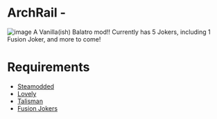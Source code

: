 # ArchRail - 
![image](https://github.com/user-attachments/assets/9e79212d-1fbe-4fb8-be3c-540398c50e90)
A Vanilla(ish) Balatro mod!!
Currently has 5 Jokers, including 1 Fusion Joker, and more to come!

# Requirements
- [Steamodded](https://github.com/Steamopollys/Steamodded)
- [Lovely](https://github.com/ethangreen-dev/lovely-injector)
- [Talisman](https://github.com/MathIsFun0/Talisman)
- [Fusion Jokers](https://github.com/wingedcatgirl/Fusion-Jokers)

